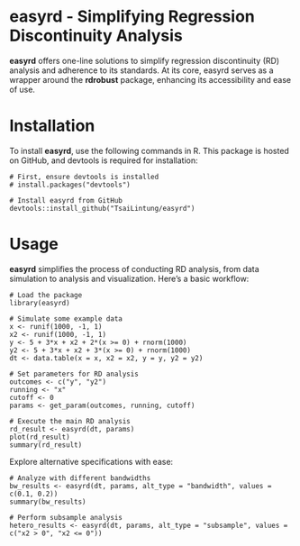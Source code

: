 # easyrd - Simplifying Regression Discontinuity Analysis

**easyrd** offers one-line solutions to simplify regression discontinuity (RD) analysis and adherence to its standards. At its core, easyrd serves as a wrapper around the **rdrobust** package, enhancing its accessibility and ease of use.

# Installation

To install **easyrd**, use the following commands in R. This package is hosted on GitHub, and devtools is required for installation:

```
# First, ensure devtools is installed
# install.packages("devtools")

# Install easyrd from GitHub
devtools::install_github("TsaiLintung/easyrd")
```

# Usage

**easyrd** simplifies the process of conducting RD analysis, from data simulation to analysis and visualization. Here’s a basic workflow:

```
# Load the package
library(easyrd)

# Simulate some example data
x <- runif(1000, -1, 1)
x2 <- runif(1000, -1, 1)
y <- 5 + 3*x + x2 + 2*(x >= 0) + rnorm(1000)
y2 <- 5 + 3*x + x2 + 3*(x >= 0) + rnorm(1000)
dt <- data.table(x = x, x2 = x2, y = y, y2 = y2)

# Set parameters for RD analysis
outcomes <- c("y", "y2")
running <- "x"
cutoff <- 0
params <- get_param(outcomes, running, cutoff)

# Execute the main RD analysis
rd_result <- easyrd(dt, params)
plot(rd_result)
summary(rd_result)

```

Explore alternative specifications with ease:

```
# Analyze with different bandwidths
bw_results <- easyrd(dt, params, alt_type = "bandwidth", values = c(0.1, 0.2))
summary(bw_results)

# Perform subsample analysis
hetero_results <- easyrd(dt, params, alt_type = "subsample", values = c("x2 > 0", "x2 <= 0"))
```

